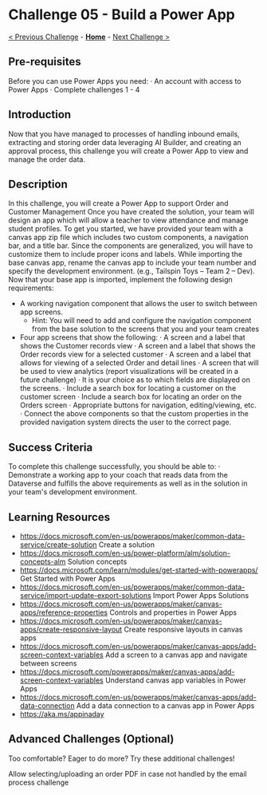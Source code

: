 # Challenge 05 - Build a Power App

[< Previous Challenge](./Challenge-04.md) - **[Home](../README.md)** - [Next Challenge >](./Challenge-06.md)

## Pre-requisites

Before you can use Power Apps you need:
	· An account with access to Power Apps
	· Complete challenges 1 - 4

## Introduction

Now that you have managed to processes of handling inbound emails, extracting and storing order data leveraging AI Builder, and creating an approval process, this challenge you will create a Power App to view and manage the order data.

## Description

In this challenge, you will create a Power App to support Order and Customer Management
Once you have created the solution, your team will design an app which will allow a teacher to view attendance and manage student profiles. To get you started, we have provided your team with a canvas app zip file which includes two custom components, a navigation bar, and a title bar. Since the components are generalized, you will have to customize them to include proper icons and labels.
While importing the base canvas app, rename the canvas app to include your team number and specify the development environment. (e.g., Tailspin Toys – Team 2 – Dev).
Now that your base app is imported, implement the following design requirements:
- A working navigation component that allows the user to switch between app screens.  
    - Hint: You will need to add and configure the navigation component from the base solution to the screens that you and your team creates
- Four app screens that show the following:
	· A screen and a label that shows the Customer records view
	· A screen and a label that shows the Order records view for a selected customer
	· A screen and a label that allows for viewing of a selected Order and detail lines
	· A screen that will be used to view analytics (report visualizations will be created in a future challenge)
	· It is your choice as to which fields are displayed on the screens.
	· Include a search box for locating a customer on the customer screen
	· Include a search box for locating an order on the Orders screen
	· Appropriate buttons for navigation, editing/viewing, etc.
	· Connect the above components so that the custom properties in the provided navigation system directs the user to the correct page.


## Success Criteria

To complete this challenge successfully, you should be able to:
	· Demonstrate a working app to your coach that reads data from the Dataverse and fulfills the above requirements as well as in the solution in your team's development environment.

## Learning Resources

- https://docs.microsoft.com/en-us/powerapps/maker/common-data-service/create-solution Create a solution  
- https://docs.microsoft.com/en-us/power-platform/alm/solution-concepts-alm Solution concepts  
- https://docs.microsoft.com/learn/modules/get-started-with-powerapps/ Get Started with Power Apps  
- https://docs.microsoft.com/en-us/powerapps/maker/common-data-service/import-update-export-solutions Import Power Apps Solutions  
- https://docs.microsoft.com/en-us/powerapps/maker/canvas-apps/reference-properties Controls and properties in Power Apps  
- https://docs.microsoft.com/en-us/powerapps/maker/canvas-apps/create-responsive-layout Create responsive layouts in canvas apps  
- https://docs.microsoft.com/en-us/powerapps/maker/canvas-apps/add-screen-context-variables Add a screen to a canvas app and navigate between screens  
- https://docs.microsoft.com/powerapps/maker/canvas-apps/add-screen-context-variables Understand canvas app variables in Power Apps  
- https://docs.microsoft.com/en-us/powerapps/maker/canvas-apps/add-data-connection Add a data connection to a canvas app in Power Apps  
- https://aka.ms/appinaday


## Advanced Challenges (Optional)

Too comfortable?  Eager to do more?  Try these additional challenges!

Allow selecting/uploading an order PDF in case not handled by the email process challenge

